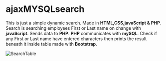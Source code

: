# ajaxMYSQLsearch

This is just a simple dynamic search. Made in **HTML,CSS,javaScript & PHP**. Search is searching employees First or Last name on change 
with **javaScript**. Sends data to **PHP**. **PHP** communicates with **mySQL**. Check if any First or Last name have entered characters 
then prints the result beneath it inside table made with **Bootstrap**.


![SearchTable](https://i.ibb.co/KVTYSPq/screencapture-localhost-htdocs-ajax-Search-index-php-2019-10-16-17-24-08.png)
